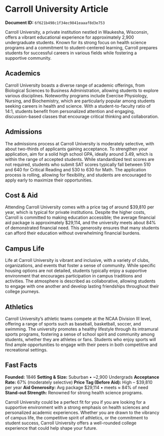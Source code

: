 # Carroll University Article

**Document ID:** `6f621b498c1f34ec9841eaaaf8d3e753`

Carroll University, a private institution nestled in Waukesha, Wisconsin, offers a vibrant educational experience for approximately 2,900 undergraduate students. Known for its strong focus on health science programs and a commitment to student-centered learning, Carroll prepares students for successful careers in various fields while fostering a supportive community.

## Academics
Carroll University boasts a diverse range of academic offerings, from Biological Sciences to Business Administration, allowing students to explore various disciplines. Noteworthy programs include Exercise Physiology, Nursing, and Biochemistry, which are particularly popular among students seeking careers in health and science. With a student-to-faculty ratio of 14:1, students benefit from personalized attention and engaging, discussion-based classes that encourage critical thinking and collaboration.

## Admissions
The admissions process at Carroll University is moderately selective, with about two-thirds of applicants gaining acceptance. To strengthen your application, aim for a solid high school GPA, ideally around 3.49, which is within the range of accepted students. While standardized test scores are not required, students who submit SAT scores typically fall between 510 and 640 for Critical Reading and 530 to 630 for Math. The application process is rolling, allowing for flexibility, and students are encouraged to apply early to maximize their opportunities.

## Cost & Aid
Attending Carroll University comes with a price tag of around $39,810 per year, which is typical for private institutions. Despite the higher costs, Carroll is committed to making education accessible; the average financial aid package is approximately $29,114, and the university meets about 84% of demonstrated financial need. This generosity ensures that many students can afford their education without overwhelming financial burdens.

## Campus Life
Life at Carroll University is vibrant and inclusive, with a variety of clubs, organizations, and events that foster a sense of community. While specific housing options are not detailed, students typically enjoy a supportive environment that encourages participation in campus traditions and activities. The atmosphere is described as collaborative, allowing students to engage with one another and develop lasting friendships throughout their college journeys.

## Athletics
Carroll University’s athletic teams compete at the NCAA Division III level, offering a range of sports such as baseball, basketball, soccer, and swimming. The university promotes a healthy lifestyle through its intramural sports programs, fostering a sense of school spirit and community among students, whether they are athletes or fans. Students who enjoy sports will find ample opportunities to engage with their peers in both competitive and recreational settings.

## Fast Facts
**Founded:** 1846
**Setting & Size:** Suburban • ~2,900 Undergrads
**Acceptance Rate:** 67% (moderately selective)
**Price Tag (Before Aid):** High – $39,810 per year
**Aid Generosity:** Avg package $29,114 • meets ≈ 84% of need
**Stand-out Strength:** Renowned for strong health science programs.

Carroll University could be a perfect fit for you if you are looking for a supportive environment with a strong emphasis on health sciences and personalized academic experiences. Whether you are drawn to the vibrancy of campus life, the competitive spirit of athletics, or the commitment to student success, Carroll University offers a well-rounded college experience that could help shape your future.
